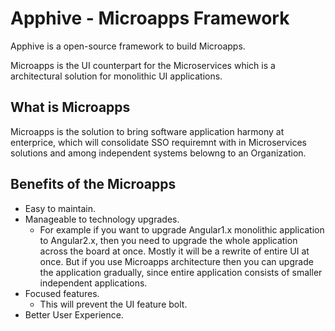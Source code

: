 # Apphive - Microapps Framework

Apphive is a open-source framework to build Microapps.

Microapps is the UI counterpart for the Microservices which is a architectural solution for monolithic UI applications.

## What is Microapps

Microapps is the solution to bring software application harmony at  enterprice, which will consolidate SSO requiremnt with in Microservices solutions and among independent systems belowng to an Organization.   


## Benefits of the Microapps

 * Easy to maintain.
 * Manageable to technology upgrades. 
    - For example if you want to upgrade Angular1.x monolithic application to Angular2.x, then you need to upgrade the whole application across the board at once. Mostly it will be a rewrite of entire UI at once. But if you use Microapps architecture then you can upgrade the application gradually, since entire application consists of smaller independent applications.
 * Focused features.
   - This will prevent the UI feature bolt.
 * Better User Experience.